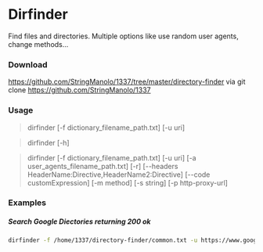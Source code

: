 # Dirfinder

Find files and directories. Multiple options like use random user agents, change methods...  

### Download
https://github.com/StringManolo/1337/tree/master/directory-finder via git clone https://github.com/StringManolo/1337

### Usage
> dirfinder [-f dictionary_filename_path.txt] [-u uri]  
  
> dirfinder [-h]  
  
> dirfinder [-f dictionary_filename_path.txt] [-u uri] [-a user_agents_filename_path.txt] [-r] [--headers HeaderName:Directive,HeaderName2:Directive] [--code customExpression] [-m method] [-s string] [-p http-proxy-url]  
  
### Examples
##### Search Google Diectories returning 200 ok  
```bash
dirfinder -f /home/1337/directory-finder/common.txt -u https://www.google.com
```


